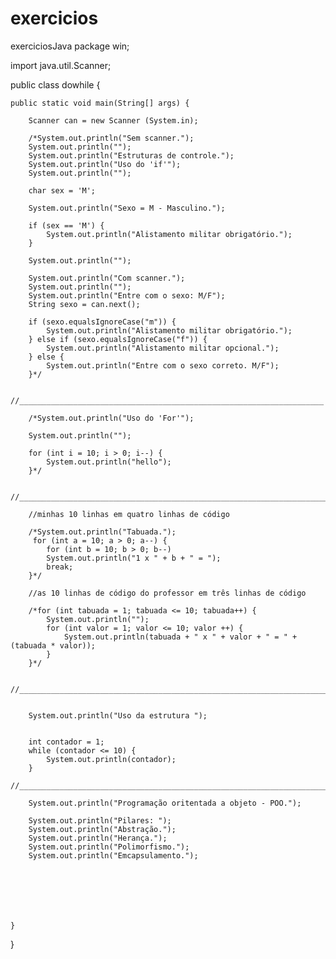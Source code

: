 # exercicios
exerciciosJava
package win;

import java.util.Scanner;

public class dowhile {

	public static void main(String[] args) {

		Scanner can = new Scanner (System.in);
		
		/*System.out.println("Sem scanner.");
		System.out.println("");
		System.out.println("Estruturas de controle.");
		System.out.println("Uso do 'if'");
        System.out.println("");	    
           
        char sex = 'M';
        
        System.out.println("Sexo = M - Masculino.");
        
        if (sex == 'M') {
        	System.out.println("Alistamento militar obrigatório.");
        }
        
        System.out.println("");
        
        System.out.println("Com scanner.");
        System.out.println("");
        System.out.println("Entre com o sexo: M/F");
        String sexo = can.next();
        
        if (sexo.equalsIgnoreCase("m")) {
        	System.out.println("Alistamento militar obrigatório.");
        } else if (sexo.equalsIgnoreCase("f")) {
        	System.out.println("Alistamento militar opcional.");
        } else { 
        	System.out.println("Entre com o sexo correto. M/F");
        }*/
     
		//____________________________________________________________________
		
        /*System.out.println("Uso do 'For'");
        
        System.out.println("");
        
        for (int i = 10; i > 0; i--) {
        	System.out.println("hello");
        }*/
		
        //______________________________________________________________________ 
      
		//minhas 10 linhas em quatro linhas de código
		
		/*System.out.println("Tabuada.");
         for (int a = 10; a > 0; a--) {
        	for (int b = 10; b > 0; b--)
        	System.out.println("1 x " + b + " = ");
        	break;
        }*/
        
        //as 10 linhas de código do professor em três linhas de código
        
        /*for (int tabuada = 1; tabuada <= 10; tabuada++) {
        	System.out.println("");
        	for (int valor = 1; valor <= 10; valor ++) {
        		System.out.println(tabuada + " x " + valor + " = " + (tabuada * valor));
        	}
        }*/
		
		//_________________________________________________________________________
		
		
		System.out.println("Uso da estrutura ");
		
		
		int contador = 1;
		while (contador <= 10) {
			System.out.println(contador);
		}
		
	//__________________________________________________________________________
		
		System.out.println("Programação oritentada a objeto - POO.");
		
		System.out.println("Pilares: ");
		System.out.println("Abstração.");
		System.out.println("Herança."); 
		System.out.println("Polimorfismo.");
		System.out.println("Emcapsulamento.");
        	
		
		
		
		
		
		
	}

}
